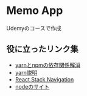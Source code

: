 # Memo App

Udemyのコースで作成

## 役に立ったリンク集

* [yarnとnpmの依存関係解消](https://stackoverflow.com/questions/67618967/unable-to-find-expo-in-this-project-have-you-run-yarn-npm-install-yet)
* [yarn説明](https://classic.yarnpkg.com/en/docs/cli/add)
* [React Stack Navigation](https://reactnavigation.org/docs/stack-navigator)
* [nodeのサイト](https://nodejs.org/ja/)
